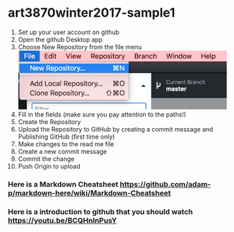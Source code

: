 # art3870winter2017-sample1


1. Set up your user account on github
2. Open the github Desktop app
3. Choose New Repository from the file menu ![alt text][one]
4. Fill in the fields (make sure you pay attention to the paths!)
5. Create the Repository
6. Upload the Repository to GitHub by creating a commit message and Publishing GitHub (first time only)
7. Make changes to the read me file
8. Create a new commit message
9. Commit the change
10. Push Origin to upload

### Here is a Markdown Cheatsheet https://github.com/adam-p/markdown-here/wiki/Markdown-Cheatsheet
### Here is a introduction to github that you should watch https://youtu.be/BCQHnlnPusY





[one]: step1.png "New repo setup"
[one]: step2.png "New repo setup"
[one]: step3.png "New repo setup"
[one]: step4.png "New repo setup"
[one]: step5.png "New repo setup"
